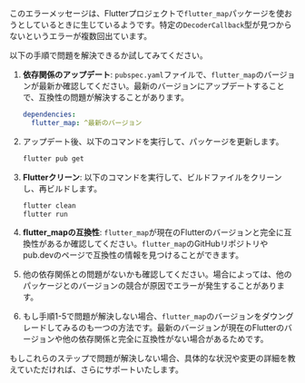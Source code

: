 このエラーメッセージは、Flutterプロジェクトで`flutter_map`パッケージを使おうとしているときに生じているようです。特定の`DecoderCallback`型が見つからないというエラーが複数回出ています。

以下の手順で問題を解決できるか試してみてください。

1. **依存関係のアップデート**: `pubspec.yaml`ファイルで、`flutter_map`のバージョンが最新か確認してください。最新のバージョンにアップデートすることで、互換性の問題が解決することがあります。

   ```yaml
   dependencies:
     flutter_map: ^最新のバージョン
   ```

2. アップデート後、以下のコマンドを実行して、パッケージを更新します。
   
   ```bash
   flutter pub get
   ```

3. **Flutterクリーン**: 以下のコマンドを実行して、ビルドファイルをクリーンし、再ビルドします。
   
   ```bash
   flutter clean
   flutter run
   ```

4. **flutter_mapの互換性**: `flutter_map`が現在のFlutterのバージョンと完全に互換性があるか確認してください。`flutter_map`のGitHubリポジトリやpub.devのページで互換性の情報を見つけることができます。

5. 他の依存関係との問題がないかも確認してください。場合によっては、他のパッケージとのバージョンの競合が原因でエラーが発生することがあります。

6. もし手順1-5で問題が解決しない場合、`flutter_map`のバージョンをダウングレードしてみるのも一つの方法です。最新のバージョンが現在のFlutterのバージョンや他の依存関係と完全に互換性がない場合があるためです。

もしこれらのステップで問題が解決しない場合、具体的な状況や変更の詳細を教えていただければ、さらにサポートいたします。
